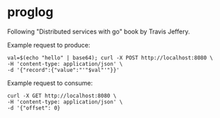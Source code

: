# proglog

Following "Distributed services with go" book by Travis Jeffery.

Example request to produce:

```
val=$(echo "hello" | base64); curl -X POST http://localhost:8080 \
-H 'content-type: application/json' \
-d '{"record":{"value":"'"$val"'"}}'
```

Example request to consume:

```
curl -X GET http://localhost:8080 \
-H 'content-type: application/json' \
-d '{"offset": 0}
```
